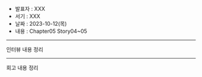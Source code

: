 - 발표자 : XXX
- 서기 : XXX
- 날짜 : 2023-10-12(목)
- 내용 : Chapter05 Story04~05

---

인터뷰 내용 정리

---

회고 내용 정리
